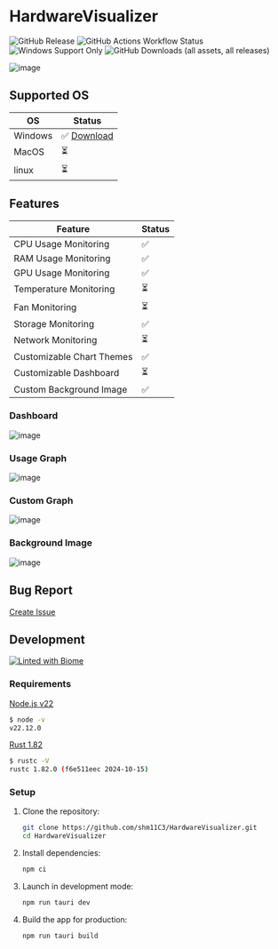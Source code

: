 # HardwareVisualizer

<p align="left">
  <img alt="GitHub Release" src="https://img.shields.io/github/v/release/shm11C3/HardwareVisualizer?&display_name=release">
  <img alt="GitHub Actions Workflow Status" src="https://img.shields.io/github/actions/workflow/status/shm11C3/HardwareVisualizer/publish.yaml">
  <img alt="Windows Support Only" src="https://img.shields.io/badge/platform-Windows-blue?logo=windows">
  <img alt="GitHub Downloads (all assets, all releases)" src="https://img.shields.io/github/downloads/shm11C3/HardwareVisualizer/total">
</p>

![image](https://github.com/user-attachments/assets/c474a132-5768-4046-9703-766e74ee3e66)

## Supported OS

| OS      | Status                                                                       |
| ------- | ---------------------------------------------------------------------------- |
| Windows | ✅ [Download](https://github.com/shm11C3/HardwareVisualizer/releases/latest) |
| MacOS   | ⏳                                                                           |
| linux   | ⏳                                                                           |

## Features

| Feature                       | Status |
| ----------------------------- | ------ |
| CPU Usage Monitoring          | ✅     |
| RAM Usage Monitoring          | ✅     |
| GPU Usage Monitoring          | ✅     |
| Temperature Monitoring        | ⏳     |
| Fan Monitoring                | ⏳     |
| Storage Monitoring            | ✅     |
| Network Monitoring            | ⏳     |
| Customizable Chart Themes     | ✅     |
| Customizable Dashboard        | ⏳     |
| Custom Background Image       | ✅     |

### Dashboard

![image](https://github.com/user-attachments/assets/e56a701d-a2e0-417a-9bf1-edca8be014a5)

### Usage Graph

![image](https://github.com/user-attachments/assets/ef3e1630-e567-47a1-a437-f9a3981dd587)

### Custom Graph

![image](https://github.com/user-attachments/assets/814eff68-9190-4c39-a67d-a7458778ec95)

### Background Image

![image](https://github.com/user-attachments/assets/6ab09e8a-ebef-449a-b73f-07ae44626e20)

## Bug Report

[Create Issue](https://github.com/shm11C3/HardwareVisualizer/issues/new?assignees=&labels=bug&projects=&template=bug_report.md&title=%5BBUG%5D)
## Development

[![Linted with Biome](https://img.shields.io/badge/Linted_with-Biome-60a5fa?style=flat&logo=biome)](https://biomejs.dev)

### Requirements

 [Node.js v22](https://nodejs.org/)

```bash
$ node -v
v22.12.0
```

[Rust 1.82](https://www.rust-lang.org/)

```bash
$ rustc -V
rustc 1.82.0 (f6e511eec 2024-10-15)
```

### Setup

1. Clone the repository:

   ```bash
   git clone https://github.com/shm11C3/HardwareVisualizer.git
   cd HardwareVisualizer
   ```

2. Install dependencies:

   ```bash
   npm ci
   ```

3. Launch in development mode:

   ```bash
   npm run tauri dev
   ```

4. Build the app for production:

   ```bash
   npm run tauri build
   ```
